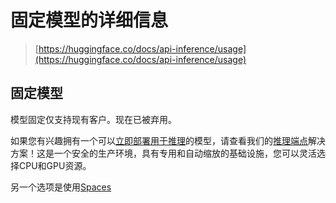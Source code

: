 # 固定模型的详细信息

> [https://huggingface.co/docs/api-inference/usage](https://huggingface.co/docs/api-inference/usage)

## 固定模型

模型固定仅支持现有客户。现在已被弃用。

如果您有兴趣拥有一个可以[立即部署用于推理](https://ui.endpoints.huggingface.co/new)的模型，请查看我们的[推理端点](https://huggingface.co/inference-endpoints)解决方案！这是一个安全的生产环境，具有专用和自动缩放的基础设施，您可以灵活选择CPU和GPU资源。

另一个选项是使用[Spaces](https://huggingface.co/docs/hub/spaces-overview)
